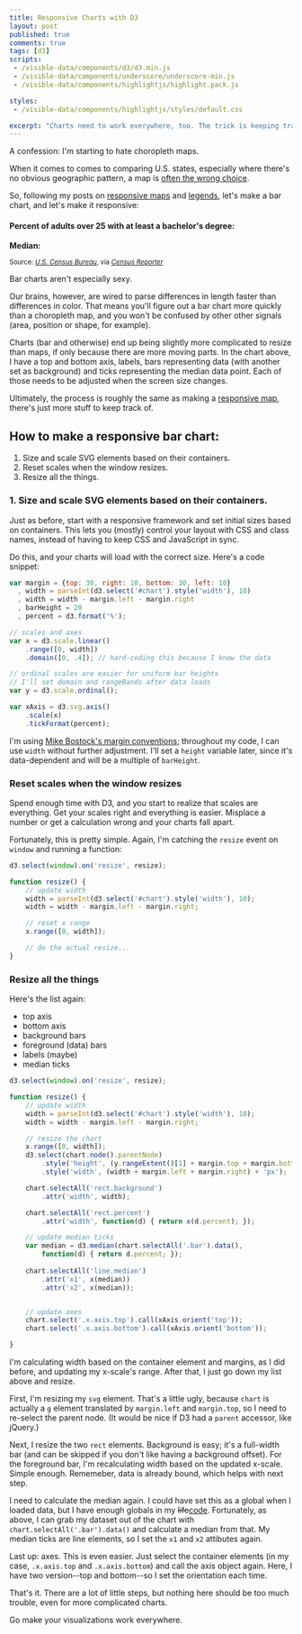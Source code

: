 ```yaml
---
title: Responsive Charts with D3
layout: post
published: true
comments: true
tags: [d3]
scripts:
 - /visible-data/components/d3/d3.min.js
 - /visible-data/components/underscore/underscore-min.js
 - /visible-data/components/highlightjs/highlight.pack.js

styles:
 - /visible-data/components/highlightjs/styles/default.css

excerpt: "Charts need to work everywhere, too. The trick is keeping track of lots of moving parts."
---
```

<style type="text/css">
.bar rect {
    stroke: #fff;
    shape-rendering: crispEdges;
}

.bar rect.background {
    fill: #eee;
}

.bar rect.percent {
    fill: #74c476;
}

.bar:hover rect.percent {
    fill: #a1d99b;
}

.bar text {
    font-size: 12px;
    fill: #333;
}

.axis line {
    stroke: #ccc;
    stroke-width: 1;
}

line.median {
    stroke: #777;
    stroke-width: 1;
}

</style>

A confession: I'm starting to hate choropleth maps.

When it comes to comes to comparing U.S. states, especially where there's no obvious geographic pattern, a map is [often the wrong choice](http://www.ericson.net/content/2011/10/when-maps-shouldnt-be-maps/).

So, following my posts on [responsive maps](/visible-data/2013/08/26/responsive-d3/) and [legends](/visible-data/2013/08/27/responsive-legends-with-d3/), let's make a bar chart, and let's make it responsive:

<div id="chart">
    <h4>Percent of adults over 25 with at least a bachelor's degree:</h4>
    <p><strong>Median:</strong> <span class="median"></span></p>
    <small>Source: <cite><a href="http://census.gov">U.S. Census Bureau</a></cite>, via <cite><a href="http://beta.censusreporter.org/compare/01000US/040/table/?release=acs2011_1yr&table=B15003">Census Reporter</a></cite></small>
</div>

Bar charts aren't especially sexy.

Our brains, however, are wired to parse differences in length faster than differences in color. That means you'll figure out a bar chart more quickly than a choropleth map, and you won't be confused by other other signals (area, position or shape, for example).

Charts (bar and otherwise) end up being slightly more complicated to resize than maps, if only because there are more moving parts. In the chart above, I have a top and bottom axis, labels, bars representing data (with another set as background) and ticks representing the median data point. Each of those needs to be adjusted when the screen size changes.

Ultimately, the process is roughly the same as making a [responsive map](/visible-data/2013/08/26/responsive-d3/), there's just more stuff to keep track of.

## How to make a responsive bar chart: ##

1. Size and scale SVG elements based on their containers.
2. Reset scales when the window resizes.
3. Resize all the things.

### 1. Size and scale SVG elements based on their containers. ###

Just as before, start with a responsive framework and set initial sizes based on containers. This lets you (mostly) control your layout with CSS and class names, instead of having to keep CSS and JavaScript in sync.

Do this, and your charts will load with the correct size. Here's a code snippet:

```javascript
var margin = {top: 30, right: 10, bottom: 30, left: 10}
  , width = parseInt(d3.select('#chart').style('width'), 10)
  , width = width - margin.left - margin.right
  , barHeight = 20
  , percent = d3.format('%');

// scales and axes
var x = d3.scale.linear()
    .range([0, width])
    .domain([0, .4]); // hard-coding this because I know the data

// ordinal scales are easier for uniform bar heights
// I'll set domain and rangeBands after data loads
var y = d3.scale.ordinal();

var xAxis = d3.svg.axis()
    .scale(x)
    .tickFormat(percent);
```

I'm using [Mike Bostock's margin conventions](http://bl.ocks.org/mbostock/3019563); throughout my code, I can use `width` without further adjustment. I'll set a `height` variable later, since it's data-dependent and will be a multiple of `barHeight`.

### Reset scales when the window resizes ###

Spend enough time with D3, and you start to realize that scales are everything. Get your scales right and everything is easier. Misplace a number or get a calculation wrong and your charts fall apart.

Fortunately, this is pretty simple. Again, I'm catching the `resize` event on `window` and running a function:

```javascript
d3.select(window).on('resize', resize); 

function resize() {
    // update width
    width = parseInt(d3.select('#chart').style('width'), 10);
    width = width - margin.left - margin.right;

    // reset x range
    x.range([0, width]);

    // do the actual resize...
}
```
### Resize all the things ###

Here's the list again:

 - top axis
 - bottom axis
 - background bars
 - foreground (data) bars
 - labels (maybe)
 - median ticks


```javascript
d3.select(window).on('resize', resize); 

function resize() {
    // update width
    width = parseInt(d3.select('#chart').style('width'), 10);
    width = width - margin.left - margin.right;

    // resize the chart
    x.range([0, width]);
    d3.select(chart.node().parentNode)
        .style('height', (y.rangeExtent()[1] + margin.top + margin.bottom) + 'px')
        .style('width', (width + margin.left + margin.right) + 'px');

    chart.selectAll('rect.background')
        .attr('width', width);

    chart.selectAll('rect.percent')
        .attr('width', function(d) { return x(d.percent); });

    // update median ticks
    var median = d3.median(chart.selectAll('.bar').data(), 
        function(d) { return d.percent; });
    
    chart.selectAll('line.median')
        .attr('x1', x(median))
        .attr('x2', x(median));


    // update axes
    chart.select('.x.axis.top').call(xAxis.orient('top'));
    chart.select('.x.axis.bottom').call(xAxis.orient('bottom'));

}
```
I'm calculating width based on the container element and margins, as I did before, and updating my x-scale's range. After that, I just go down my list above and resize.

First, I'm resizing my `svg` element. That's a little ugly, because `chart` is actually a `g` element translated by `margin.left` and `margin.top`, so I need to re-select the parent node. (It would be nice if D3 had a `parent` accessor, like jQuery.)

Next, I resize the two `rect` elements. Background is easy; it's a full-width bar (and can be skipped if you don't like having a background offset). For the foreground bar, I'm recalculating width based on the updated x-scale. Simple enough. Rememeber, data is already bound, which helps with next step.

I need to calculate the median again. I could have set this as a global when I loaded data, but I have enough globals in my <del>life</del><ins>code</ins>. Fortunately, as above, I can grab my dataset out of the chart with `chart.selectAll('.bar').data()` and calculate a median from that. My median ticks are line elements, so I set the `x1` and `x2` attibutes again.

Last up: axes. This is even easier. Just select the container elements (in my case, `.x.axis.top` and `.x.axis.bottom`) and call the axis object again. Here, I have two version--top and bottom--so I set the orientation each time.

That's it. There are a lot of little steps, but nothing here should be too much trouble, even for more complicated charts.

Go make your visualizations work everywhere.

<script type="text/javascript">
var url = "/visible-data/data/census/bachelors-degrees.csv"
  , margin = {top: 30, right: 10, bottom: 30, left: 10}
  , width = parseInt(d3.select('#chart').style('width'), 10)
  , width = width - margin.left - margin.right
  , height = 200 // placeholder
  , barHeight = 20
  , spacing = 3
  , percent = d3.format('%');

// scales and axes
var x = d3.scale.linear()
    .range([0, width])
    .domain([0, .4]); // hard-coding this because I know the data

var y = d3.scale.ordinal();

var xAxis = d3.svg.axis()
    .scale(x)
    .tickFormat(percent);

// create the chart
var chart = d3.select('#chart').append('svg')
    .style('width', (width + margin.left + margin.right) + 'px')
  .append('g')
    .attr('transform', 'translate(' + [margin.left, margin.top] + ')');

d3.csv(url).row(function(d) {
    d.Total = +d.Total;
    d["Bachelor's degree"] = +d["Bachelor's degree"];
    d.percent = d["Bachelor's degree"] / d.Total;

    return d;
}).get(function(err, data) {
    // sort
    data = _.sortBy(data, 'percent').reverse();

    // set y domain
    y.domain(d3.range(data.length))
        .rangeBands([0, data.length * barHeight]);

    // set height based on data
    height = y.rangeExtent()[1];
    d3.select(chart.node().parentNode)
        .style('height', (height + margin.top + margin.bottom) + 'px')

    // render the chart

    // add top and bottom axes
    chart.append('g')
        .attr('class', 'x axis top')
        .call(xAxis.orient('top'));

    chart.append('g')
        .attr('class', 'x axis bottom')
        .attr('transform', 'translate(0,' + height + ')')
        .call(xAxis.orient('bottom'));

    var bars = chart.selectAll('.bar')
        .data(data)
      .enter().append('g')
        .attr('class', 'bar')
        .attr('transform', function(d, i) { return 'translate(0,'  + y(i) + ')'; });

    bars.append('rect')
        .attr('class', 'background')
        .attr('height', y.rangeBand())
        .attr('width', width);

    bars.append('rect')
        .attr('class', 'percent')
        .attr('height', y.rangeBand())
        .attr('width', function(d) { return x(d.percent); })

    bars.append('text')
        .text(function(d) { return d.Name; })
        .attr('class', 'name')
        .attr('y', y.rangeBand() - 5)
        .attr('x', spacing);

    // add median ticks
    var median = d3.median(data, function(d) { return d.percent; });

    d3.select('span.median').text(percent(median));

    bars.append('line')
        .attr('class', 'median')
        .attr('x1', x(median))
        .attr('x2', x(median))
        .attr('y1', 1)
        .attr('y2', y.rangeBand() - 1);
});

// resize
d3.select(window).on('resize', resize); 

function resize() {
    // update width
    width = parseInt(d3.select('#chart').style('width'), 10);
    width = width - margin.left - margin.right;

    // resize the chart
    x.range([0, width]);
    d3.select(chart.node().parentNode)
        .style('height', (y.rangeExtent()[1] + margin.top + margin.bottom) + 'px')
        .style('width', (width + margin.left + margin.right) + 'px');

    chart.selectAll('rect.background')
        .attr('width', width);

    chart.selectAll('rect.percent')
        .attr('width', function(d) { return x(d.percent); });

    // update median ticks
    var median = d3.median(chart.selectAll('.bar').data(), 
        function(d) { return d.percent; });
    
    chart.selectAll('line.median')
        .attr('x1', x(median))
        .attr('x2', x(median));


    // update axes
    chart.select('.x.axis.top').call(xAxis.orient('top'));
    chart.select('.x.axis.bottom').call(xAxis.orient('bottom'));

}

// highlight code blocks
hljs.initHighlighting();

</script>
